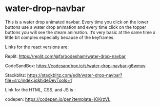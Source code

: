 # water-drop-navbar

This is a water drop animated navbar. Every time you click on the lower buttons use a water drop animation and every time click on the topper buttons you will see the steam animation. It’s very basic at the same time a little bit complex especially because of the keyframes.

Links for the react versions are: 

Replit: https://replit.com/@farbodesham/water-drop-navbar

CodeSandBox: https://codesandbox.io/s/water-drop-navbar-g6wmxv

Stackblitz: https://stackblitz.com/edit/water-drop-navbar?file=src/index.js&hideDevTools=1

Link for the HTML, CSS, and JS is : 

codepen: https://codepen.io/pen?template=jOKrzVL

